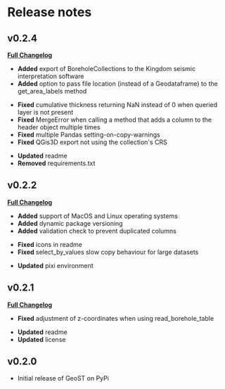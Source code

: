 # Release notes

## v0.2.4

[**Full Changelog**](https://github.com/Deltares-research/geost/compare/0.2.2...0.2.4)

- **Added** export of BoreholeCollections to the Kingdom seismic interpretation software
- **Added** option to pass file location (instead of a Geodataframe) to the get_area_labels method

* **Fixed** cumulative thickness returning NaN instead of 0 when queried layer is not present
* **Fixed** MergeError when calling a method that adds a column to the header object multiple times
* **Fixed** multiple Pandas setting-on-copy-warnings
* **Fixed** QGis3D export not using the collection's CRS

- **Updated** readme
- **Removed** requirements.txt

## v0.2.2

[**Full Changelog**](https://github.com/Deltares-research/geost/compare/0.2.1...0.2.2)

- **Added** support of MacOS and Linux operating systems
- **Added** dynamic package versioning
- **Added** validation check to prevent duplicated columns

* **Fixed** icons in readme
* **Fixed** select_by_values slow copy behaviour for large datasets

- **Updated** pixi environment

## v0.2.1

[**Full Changelog**](https://github.com/Deltares-research/geost/compare/0.2.0...0.2.1)

* **Fixed** adjustment of z-coordinates when using read_borehole_table

- **Updated** readme
- **Updated** license

## v0.2.0

* Initial release of GeoST on PyPi